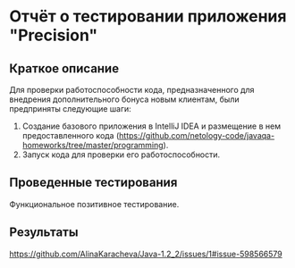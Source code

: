 # Отчёт о тестировании приложения "Precision"

## Краткое описание

Для проверки работоспособности кода, предназначенного для внедрения дополнительного бонуса новым клиентам, были предприняты следующие шаги:
1. Создание базового приложения в IntelliJ IDEA и размещение в нем предоставленного кода (https://github.com/netology-code/javaqa-homeworks/tree/master/programming).
2. Запуск кода для проверки его работоспособности.

## Проведенные тестирования

Функциональное позитивное тестирование.

## Результаты

https://github.com/AlinaKaracheva/Java-1.2_2/issues/1#issue-598566579

